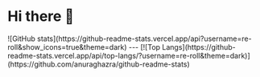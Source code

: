 <h1> Hi there 👋 </h1>
![GitHub stats](https://github-readme-stats.vercel.app/api?username=re-roll&show_icons=true&theme=dark)
---
[![Top Langs](https://github-readme-stats.vercel.app/api/top-langs/?username=re-roll&theme=dark)](https://github.com/anuraghazra/github-readme-stats)

<!--
**re-roll/re-roll** is a ✨ _special_ ✨ repository because its `README.md` (this file) appears on your GitHub profile.

Here are some ideas to get you started:

- 🔭 I’m currently working on ...
- 🌱 I’m currently learning ...
- 👯 I’m looking to collaborate on ...
- 🤔 I’m looking for help with ...
- 💬 Ask me about ...
- 📫 How to reach me: ...
- 😄 Pronouns: ...
- ⚡ Fun fact: ...
-->
